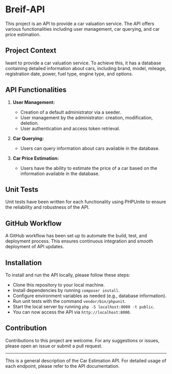 # Breif-API

This project is an API to provide a car valuation service. The API offers various functionalities including user management, car querying, and car price estimation.

## Project Context

Iwant to provide a car valuation service. To achieve this, it has a database containing detailed information about cars, including brand, model, mileage, registration date, power, fuel type, engine type, and options.

## API Functionalities

1. **User Management:**

    - Creation of a default administrator via a seeder.
    - User management by the administrator: creation, modification, deletion.
    - User authentication and access token retrieval.

2. **Car Querying:**

    - Users can query information about cars available in the database.

3. **Car Price Estimation:**
    - Users have the ability to estimate the price of a car based on the information available in the database.

## Unit Tests

Unit tests have been written for each functionality using PHPUnite to ensure the reliability and robustness of the API.

## GitHub Workflow

A GitHub workflow has been set up to automate the build, test, and deployment process. This ensures continuous integration and smooth deployment of API updates.

## Installation

To install and run the API locally, please follow these steps:

-   Clone this repository to your local machine.
-   Install dependencies by running `composer install`.
-   Configure environment variables as needed (e.g., database information).
-   Run unit tests with the command `vendor/bin/phpunit`.
-   Start the local server by running `php -S localhost:8000 -t public`.
-   You can now access the API via `http://localhost:8000`.

## Contribution

Contributions to this project are welcome. For any suggestions or issues, please open an issue or submit a pull request.

---

This is a general description of the Car Estimation API. For detailed usage of each endpoint, please refer to the API documentation.
